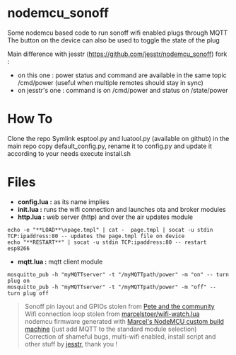 # nodemcu_sonoff
Some nodemcu based code to run sonoff wifi enabled plugs through MQTT
The button on the device can also be used to toggle the state of the plug

Main difference with jesstr (https://github.com/jesstr/nodemcu_sonoff) fork :
- on this one : power status and command are available in the same topic /cmd/power (useful when multiple remotes should stay in sync)
- on jesstr's one : command is on /cmd/power and status on /state/power


# How To
Clone the repo
Symlink esptool.py and luatool.py (available on github) in the main repo
copy default_config.py, rename it to config.py and update it according to your needs
execute install.sh


# Files
* **config.lua :** as its name implies
* **init.lua :** runs the wifi connection and launches ota and broker modules
* **http.lua :** web server (http) and over the air updates module
```
echo -e "**LOAD**\npage.tmpl" | cat -  page.tmpl | socat -u stdin TCP:ipaddress:80 -- updates the page.tmpl file on device
echo "**RESTART**" | socat -u stdin TCP:ipaddress:80 -- restart esp8266
```
* **mqtt.lua :** mqtt client module
```
mosquitto_pub -h "myMQTTserver" -t "/myMQTTpath/power" -m "on" -- turn plug on
mosquitto_pub -h "myMQTTserver" -t "/myMQTTpath/power" -m "off" -- turn plug off
```

> Sonoff pin layout and GPIOs stolen from [Pete and the community](http://tech.scargill.net/itead-slampher-and-sonoff/)  
> Wifi connection loop stolen from [marcelstoer/wifi-watch.lua](https://gist.github.com/marcelstoer/63ce6e6d78cef435d2ec)  
> nodemcu firmware generated with [Marcel's NodeMCU custom build machine](http://nodemcu-build.com/) (just add MQTT to the standard module selection)  
> Correction of shameful bugs,  multi-wifi enabled, install script and other stuff by [jesstr](https://github.com/jesstr), thank you !
